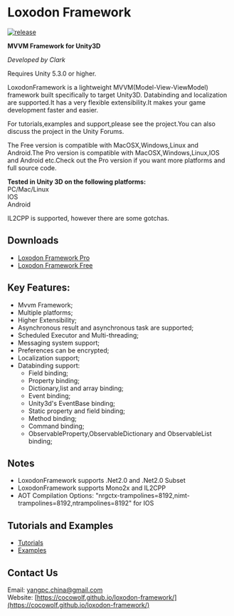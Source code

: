 # Loxodon Framework

[![release](https://img.shields.io/badge/release-v1.1.5-blue.svg)](https://www.assetstore.unity3d.com/#!/content/77446)

**MVVM Framework for Unity3D**

*Developed by Clark*

Requires Unity 5.3.0 or higher.

LoxodonFramework is a lightweight MVVM(Model-View-ViewModel) framework built specifically to target Unity3D.
Databinding and localization are supported.It has a very flexible extensibility.It makes your game development faster and easier.

For tutorials,examples and support,please see the project.You can also discuss the project in the Unity Forums.

The Free version is compatible with MacOSX,Windows,Linux and Android.The Pro version is compatible with MacOSX,Windows,Linux,IOS and Android etc.Check out the Pro version if you want more platforms and full source code.

**Tested in Unity 3D on the following platforms:**  
PC/Mac/Linux  
IOS  
Android  

IL2CPP is supported, however there are some gotchas.  

## Downloads  
- [Loxodon Framework Pro](https://www.assetstore.unity3d.com/#!/content/79304)
- [Loxodon Framework Free](https://www.assetstore.unity3d.com/#!/content/77446)

## Key Features:
- Mvvm Framework;
- Multiple platforms;
- Higher Extensibility;
- Asynchronous result and asynchronous task are supported;
- Scheduled Executor and Multi-threading;<br>
- Messaging system support;
- Preferences can be encrypted;
- Localization support;
- Databinding support:
    - Field binding;
    - Property binding;
    - Dictionary,list and array binding;
    - Event binding;
    - Unity3d's EventBase binding;
    - Static property and field binding;
    - Method binding;
    - Command binding;
    - ObservableProperty,ObservableDictionary and ObservableList binding;
    
## Notes  
- LoxodonFramework supports .Net2.0 and .Net2.0 Subset  
- LoxodonFramework supports Mono2x and IL2CPP  
- AOT Compilation Options: "nrgctx-trampolines=8192,nimt-trampolines=8192,ntrampolines=8192" for IOS  

## Tutorials and Examples

- [Tutorials](https://github.com/cocowolf/loxodon-framework/tree/master/Assets/LoxodonFramework/Tutorials)
- [Examples](https://github.com/cocowolf/loxodon-framework/tree/master/Assets/LoxodonFramework/Examples)

## Contact Us
Email: [yangpc.china@gmail.com](mailto:yangpc.china@gmail.com)   
Website: [https://cocowolf.github.io/loxodon-framework/](https://cocowolf.github.io/loxodon-framework/)


